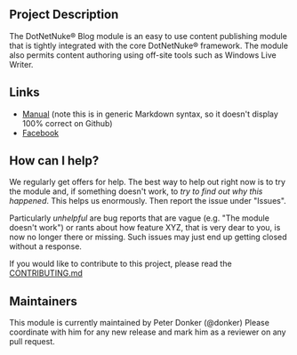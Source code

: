## Project Description
The DotNetNuke® Blog module is an easy to use content publishing module that is tightly integrated with the core DotNetNuke® framework. The module also permits content authoring using off-site tools such as Windows Live Writer.

## Links
- [Manual](_Documentation/Manual.md) (note this is in generic Markdown syntax, so it doesn't display 100% correct on Github)
- [Facebook](http://www.facebook.com/DNNBlog)

## How can I help?
We regularly get offers for help. The best way to help out right now is to try the module and, if something doesn't work, to *try to find out why this happened*. This helps us enormously. Then report the issue under "Issues".

Particularly _unhelpful_ are bug reports that are vague (e.g. "The module doesn't work") or rants about how feature XYZ, that is very dear to you, is now no longer there or missing. Such issues may just end up getting closed without a response.

If you would like to contribute to this project, please read the [CONTRIBUTING.md](https://github.com/DNNCommunity/DNN.Blog/blob/development/.github/CONTRIBUTING.md)

## Maintainers
This module is currently maintained by Peter Donker (@donker)
Please coordinate with him for any new release and mark him as a reviewer on any pull request.
